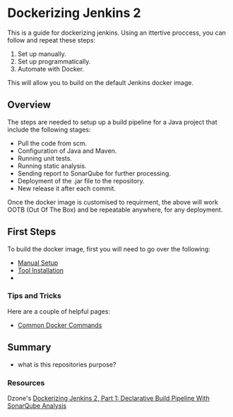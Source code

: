 # Dockerizing Jenkins 2

This is a guide for dockerizing jenkins. Using an ittertive proccess, you can follow and repeat these steps:

  1. Set up manually.
  2. Set up programmatically.
  3. Automate with Docker.

This will allow you to build on the default Jenkins docker image.

## Overview 

The steps are needed to setup up a build pipeline for a Java project that include the following stages: 

  * Pull the code from scm.
  * Configuration of Java and Maven.
  * Running unit tests.
  * Running static analysis.
  * Sending report to SonarQube for further processing.
  * Deployment of the .jar file to the repository.
  * New release it after each commit.

Once the docker image is customised to requirment, the above will work OOTB (Out Of The Box) and be repeatable anywhere, for any deployment.

## First Steps

To build the docker image, first you will need to go over the following:

 * [Manual Setup](maunual-setup.md)
 * [Tool Installation](tool-installation.md)
 * 

### Tips and Tricks

Here are a couple of helpful pages:

 * [Common Docker Commands](common-docker-commands.md)

## Summary

- what is this repositories purpose?

### Resources 

Dzone's [Dockerizing Jenkins 2, Part 1: Declarative Build Pipeline With SonarQube Analysis](https://dzone.com/articles/dockerizing-jenkins-2-setup-and-using-it-along-wit)
